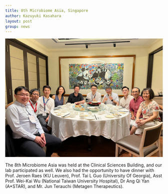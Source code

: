 ```yaml
---
title: 8th Microbiome Asia, Singapore
author: Kazuyuki Kasahara
layout: post
group: news
---
```

 <img src="/static/img/news/GEngage.jpeg"  class="img-fluid">

The 8th Microbiome Asia was held at the Clinical Sciences Building, and our lab participated as well. We also had the opportunity to have dinner with Prof. Jeroen Raes (KU Leuven), Prof. Tai L Guo (University Of Georgia), Asst Prof. Wei-Kai Wu (National Taiwan University Hospital), Dr Ang Qi Yan (A*STAR), and Mr. Jun Terauchi (Metagen Therapeutics).

